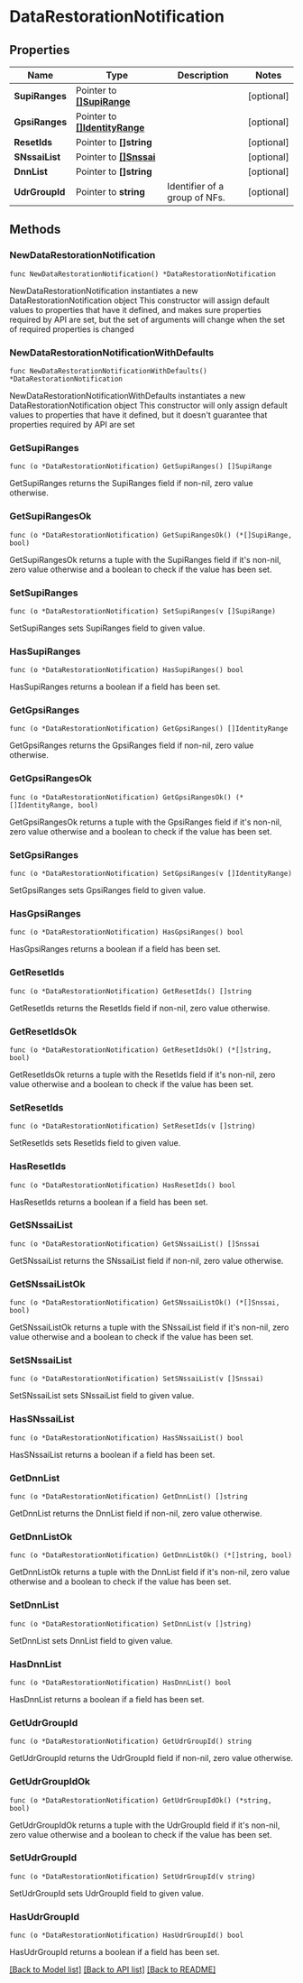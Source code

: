 # DataRestorationNotification

## Properties

Name | Type | Description | Notes
------------ | ------------- | ------------- | -------------
**SupiRanges** | Pointer to [**[]SupiRange**](SupiRange.md) |  | [optional] 
**GpsiRanges** | Pointer to [**[]IdentityRange**](IdentityRange.md) |  | [optional] 
**ResetIds** | Pointer to **[]string** |  | [optional] 
**SNssaiList** | Pointer to [**[]Snssai**](Snssai.md) |  | [optional] 
**DnnList** | Pointer to **[]string** |  | [optional] 
**UdrGroupId** | Pointer to **string** | Identifier of a group of NFs. | [optional] 

## Methods

### NewDataRestorationNotification

`func NewDataRestorationNotification() *DataRestorationNotification`

NewDataRestorationNotification instantiates a new DataRestorationNotification object
This constructor will assign default values to properties that have it defined,
and makes sure properties required by API are set, but the set of arguments
will change when the set of required properties is changed

### NewDataRestorationNotificationWithDefaults

`func NewDataRestorationNotificationWithDefaults() *DataRestorationNotification`

NewDataRestorationNotificationWithDefaults instantiates a new DataRestorationNotification object
This constructor will only assign default values to properties that have it defined,
but it doesn't guarantee that properties required by API are set

### GetSupiRanges

`func (o *DataRestorationNotification) GetSupiRanges() []SupiRange`

GetSupiRanges returns the SupiRanges field if non-nil, zero value otherwise.

### GetSupiRangesOk

`func (o *DataRestorationNotification) GetSupiRangesOk() (*[]SupiRange, bool)`

GetSupiRangesOk returns a tuple with the SupiRanges field if it's non-nil, zero value otherwise
and a boolean to check if the value has been set.

### SetSupiRanges

`func (o *DataRestorationNotification) SetSupiRanges(v []SupiRange)`

SetSupiRanges sets SupiRanges field to given value.

### HasSupiRanges

`func (o *DataRestorationNotification) HasSupiRanges() bool`

HasSupiRanges returns a boolean if a field has been set.

### GetGpsiRanges

`func (o *DataRestorationNotification) GetGpsiRanges() []IdentityRange`

GetGpsiRanges returns the GpsiRanges field if non-nil, zero value otherwise.

### GetGpsiRangesOk

`func (o *DataRestorationNotification) GetGpsiRangesOk() (*[]IdentityRange, bool)`

GetGpsiRangesOk returns a tuple with the GpsiRanges field if it's non-nil, zero value otherwise
and a boolean to check if the value has been set.

### SetGpsiRanges

`func (o *DataRestorationNotification) SetGpsiRanges(v []IdentityRange)`

SetGpsiRanges sets GpsiRanges field to given value.

### HasGpsiRanges

`func (o *DataRestorationNotification) HasGpsiRanges() bool`

HasGpsiRanges returns a boolean if a field has been set.

### GetResetIds

`func (o *DataRestorationNotification) GetResetIds() []string`

GetResetIds returns the ResetIds field if non-nil, zero value otherwise.

### GetResetIdsOk

`func (o *DataRestorationNotification) GetResetIdsOk() (*[]string, bool)`

GetResetIdsOk returns a tuple with the ResetIds field if it's non-nil, zero value otherwise
and a boolean to check if the value has been set.

### SetResetIds

`func (o *DataRestorationNotification) SetResetIds(v []string)`

SetResetIds sets ResetIds field to given value.

### HasResetIds

`func (o *DataRestorationNotification) HasResetIds() bool`

HasResetIds returns a boolean if a field has been set.

### GetSNssaiList

`func (o *DataRestorationNotification) GetSNssaiList() []Snssai`

GetSNssaiList returns the SNssaiList field if non-nil, zero value otherwise.

### GetSNssaiListOk

`func (o *DataRestorationNotification) GetSNssaiListOk() (*[]Snssai, bool)`

GetSNssaiListOk returns a tuple with the SNssaiList field if it's non-nil, zero value otherwise
and a boolean to check if the value has been set.

### SetSNssaiList

`func (o *DataRestorationNotification) SetSNssaiList(v []Snssai)`

SetSNssaiList sets SNssaiList field to given value.

### HasSNssaiList

`func (o *DataRestorationNotification) HasSNssaiList() bool`

HasSNssaiList returns a boolean if a field has been set.

### GetDnnList

`func (o *DataRestorationNotification) GetDnnList() []string`

GetDnnList returns the DnnList field if non-nil, zero value otherwise.

### GetDnnListOk

`func (o *DataRestorationNotification) GetDnnListOk() (*[]string, bool)`

GetDnnListOk returns a tuple with the DnnList field if it's non-nil, zero value otherwise
and a boolean to check if the value has been set.

### SetDnnList

`func (o *DataRestorationNotification) SetDnnList(v []string)`

SetDnnList sets DnnList field to given value.

### HasDnnList

`func (o *DataRestorationNotification) HasDnnList() bool`

HasDnnList returns a boolean if a field has been set.

### GetUdrGroupId

`func (o *DataRestorationNotification) GetUdrGroupId() string`

GetUdrGroupId returns the UdrGroupId field if non-nil, zero value otherwise.

### GetUdrGroupIdOk

`func (o *DataRestorationNotification) GetUdrGroupIdOk() (*string, bool)`

GetUdrGroupIdOk returns a tuple with the UdrGroupId field if it's non-nil, zero value otherwise
and a boolean to check if the value has been set.

### SetUdrGroupId

`func (o *DataRestorationNotification) SetUdrGroupId(v string)`

SetUdrGroupId sets UdrGroupId field to given value.

### HasUdrGroupId

`func (o *DataRestorationNotification) HasUdrGroupId() bool`

HasUdrGroupId returns a boolean if a field has been set.


[[Back to Model list]](../README.md#documentation-for-models) [[Back to API list]](../README.md#documentation-for-api-endpoints) [[Back to README]](../README.md)


